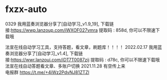 # fxzx-auto
0329
我用蓝奏浏览器分享了[自动学习_v1.9_19], 下载链接:https://wwp.lanzoup.com/iWXOF027vmra  提取码 : 858d, 你可以不限速下载哦


法宣在线自动学习工具，支持答题，看文章，刷题库！！！！
2022.02.17
我用蓝奏浏览器分享了[自动学习_v1.4], 下载链接:https://wwr.lanzoui.com/iDT7T0087zij  提取码 : d78c, 你可以不限速下载哦
法宣在线自动答题看文章、多账户切换
2021.11.28  有空传上来  
电报群 https://t.me/+4iWz2PdvNJ81ZTZl
